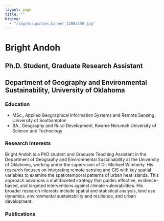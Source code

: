```yaml
---
layout: page
title: ""
bigimg: 
  - "/img/mosquitoes_banner_1200x300.jpg"
---
```


# Bright Andoh
## Ph.D. Student, Graduate Research Assistant
## Department of Geography and Environmental Sustainability, University of Oklahoma

### Education
- MSc., Applied Geographical Information Systems and Remote Sensing, University of Southampton
- BA., Geography and Rural Development, Kwame Nkrumah University of Science and Technology

### Research Interests
Bright Andoh is a PhD student and Graduate Teaching Assistant in the Department of Geography and Environmental Sustainability at the University of Oklahoma, working under the supervision of Dr. Michael Wimberly. His research focuses on integrating remote sensing and GIS with key spatial variables to examine the spatiotemporal patterns of urban heat islands. This approach advances a multifaceted strategy that guides effective, evidence-based, and targeted interventions against climate vulnerabilities. His broader research interests include spatial and statistical analysis, land use dynamics, environmental sustainability and resilience, and urban development.

### Publications 


